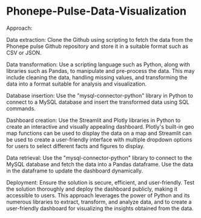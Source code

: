 # Phonepe-Pulse-Data-Visualization

Approach:

Data extraction: Clone the Github using scripting to fetch the data from the Phonepe pulse Github repository and store it in a suitable format such as CSV or JSON.

Data transformation: Use a scripting language such as Python, along with libraries such as Pandas, to manipulate and pre-process the data. This may include cleaning the data, handling missing values, and transforming the data into a format suitable for analysis and visualization.

Database insertion: Use the "mysql-connector-python" library in Python to connect to a MySQL database and insert the transformed data using SQL commands.

Dashboard creation: Use the Streamlit and Plotly libraries in Python to create an interactive and visually appealing dashboard. Plotly's built-in geo map functions can be used to display the data on a map and Streamlit can be used to create a user-friendly interface with multiple dropdown options for users to select different facts and figures to display.

Data retrieval: Use the "mysql-connector-python" library to connect to the MySQL database and fetch the data into a Pandas dataframe. Use the data in the dataframe to update the dashboard dynamically.

Deployment: Ensure the solution is secure, efficient, and user-friendly. Test the solution thoroughly and deploy the dashboard publicly, making it accessible to users. This approach leverages the power of Python and its numerous libraries to extract, transform, and analyze data, and to create a user-friendly dashboard for visualizing the insights obtained from the data.
